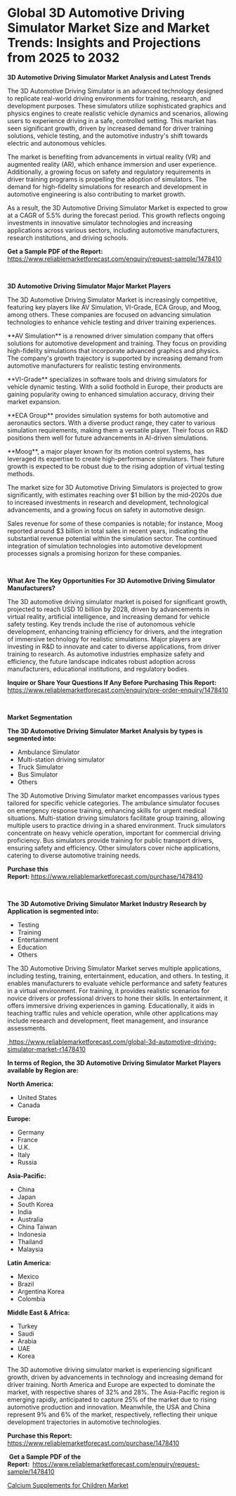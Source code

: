<p><h1>Global 3D Automotive Driving Simulator Market Size and Market Trends: Insights and Projections from 2025 to 2032</h1></p><p><strong>3D Automotive Driving Simulator Market Analysis and Latest Trends</strong></p>
<p><p>The 3D Automotive Driving Simulator is an advanced technology designed to replicate real-world driving environments for training, research, and development purposes. These simulators utilize sophisticated graphics and physics engines to create realistic vehicle dynamics and scenarios, allowing users to experience driving in a safe, controlled setting. This market has seen significant growth, driven by increased demand for driver training solutions, vehicle testing, and the automotive industry's shift towards electric and autonomous vehicles. </p><p>The market is benefiting from advancements in virtual reality (VR) and augmented reality (AR), which enhance immersion and user experience. Additionally, a growing focus on safety and regulatory requirements in driver training programs is propelling the adoption of simulators. The demand for high-fidelity simulations for research and development in automotive engineering is also contributing to market growth. </p><p>As a result, the 3D Automotive Driving Simulator Market is expected to grow at a CAGR of 5.5% during the forecast period. This growth reflects ongoing investments in innovative simulator technologies and increasing applications across various sectors, including automotive manufacturers, research institutions, and driving schools.</p></p>
<p><strong>Get a Sample PDF of the Report:&nbsp;</strong> <a href="https://www.reliablemarketforecast.com/enquiry/request-sample/1478410?utm_campaign=2753&utm_medium=2&utm_source=Github&utm_content=ia&utm_term=23032025&utm_id=3d-automotive-driving-simulator">https://www.reliablemarketforecast.com/enquiry/request-sample/1478410</a></p>
<p>&nbsp;</p>
<p><strong>3D Automotive Driving Simulator Major Market Players</strong></p>
<p><p>The 3D Automotive Driving Simulator Market is increasingly competitive, featuring key players like AV Simulation, VI-Grade, ECA Group, and Moog, among others. These companies are focused on advancing simulation technologies to enhance vehicle testing and driver training experiences.</p><p>**AV Simulation** is a renowned driver simulation company that offers solutions for automotive development and training. They focus on providing high-fidelity simulations that incorporate advanced graphics and physics. The company's growth trajectory is supported by increasing demand from automotive manufacturers for realistic testing environments.</p><p>**VI-Grade** specializes in software tools and driving simulators for vehicle dynamic testing. With a solid foothold in Europe, their products are gaining popularity owing to enhanced simulation accuracy, driving their market expansion.</p><p>**ECA Group** provides simulation systems for both automotive and aeronautics sectors. With a diverse product range, they cater to various simulation requirements, making them a versatile player. Their focus on R&D positions them well for future advancements in AI-driven simulations.</p><p>**Moog**, a major player known for its motion control systems, has leveraged its expertise to create high-performance simulators. Their future growth is expected to be robust due to the rising adoption of virtual testing methods.</p><p>The market size for 3D Automotive Driving Simulators is projected to grow significantly, with estimates reaching over $1 billion by the mid-2020s due to increased investments in research and development, technological advancements, and a growing focus on safety in automotive design.</p><p>Sales revenue for some of these companies is notable; for instance, Moog reported around $3 billion in total sales in recent years, indicating the substantial revenue potential within the simulation sector. The continued integration of simulation technologies into automotive development processes signals a promising horizon for these companies.</p></p>
<p>&nbsp;</p>
<p><strong>What Are The Key Opportunities For 3D Automotive Driving Simulator Manufacturers?</strong></p>
<p><p>The 3D automotive driving simulator market is poised for significant growth, projected to reach USD 10 billion by 2028, driven by advancements in virtual reality, artificial intelligence, and increasing demand for vehicle safety testing. Key trends include the rise of autonomous vehicle development, enhancing training efficiency for drivers, and the integration of immersive technology for realistic simulations. Major players are investing in R&D to innovate and cater to diverse applications, from driver training to research. As automotive industries emphasize safety and efficiency, the future landscape indicates robust adoption across manufacturers, educational institutions, and regulatory bodies.</p></p>
<p><strong>Inquire or Share Your Questions If Any Before Purchasing This Report:</strong> <a href="https://www.reliablemarketforecast.com/enquiry/pre-order-enquiry/1478410?utm_campaign=2753&utm_medium=2&utm_source=Github&utm_content=ia&utm_term=23032025&utm_id=3d-automotive-driving-simulator">https://www.reliablemarketforecast.com/enquiry/pre-order-enquiry/1478410</a></p>
<p>&nbsp;</p>
<p><strong>Market Segmentation</strong></p>
<p><strong>The 3D Automotive Driving Simulator Market Analysis by types is segmented into:</strong></p>
<p><ul><li>Ambulance Simulator</li><li>Multi-station driving simulator</li><li>Truck Simulator</li><li>Bus Simulator</li><li>Others</li></ul></p>
<p><p>The 3D Automotive Driving Simulator market encompasses various types tailored for specific vehicle categories. The ambulance simulator focuses on emergency response training, enhancing skills for urgent medical situations. Multi-station driving simulators facilitate group training, allowing multiple users to practice driving in a shared environment. Truck simulators concentrate on heavy vehicle operation, important for commercial driving proficiency. Bus simulators provide training for public transport drivers, ensuring safety and efficiency. Other simulators cover niche applications, catering to diverse automotive training needs.</p></p>
<p><strong>Purchase this Report:&nbsp;</strong><a href="https://www.reliablemarketforecast.com/purchase/1478410?utm_campaign=2753&utm_medium=2&utm_source=Github&utm_content=ia&utm_term=23032025&utm_id=3d-automotive-driving-simulator">https://www.reliablemarketforecast.com/purchase/1478410</a></p>
<p>&nbsp;</p>
<p><strong>The 3D Automotive Driving Simulator Market Industry Research by Application is segmented into:</strong></p>
<p><ul><li>Testing</li><li>Training</li><li>Entertainment</li><li>Education</li><li>Others</li></ul></p>
<p><p>The 3D Automotive Driving Simulator Market serves multiple applications, including testing, training, entertainment, education, and others. In testing, it enables manufacturers to evaluate vehicle performance and safety features in a virtual environment. For training, it provides realistic scenarios for novice drivers or professional drivers to hone their skills. In entertainment, it offers immersive driving experiences in gaming. Educationally, it aids in teaching traffic rules and vehicle operation, while other applications may include research and development, fleet management, and insurance assessments.</p></p>
<p><a href="https://www.reliablemarketforecast.com/global-3d-automotive-driving-simulator-market-r1478410?utm_campaign=2753&utm_medium=2&utm_source=Github&utm_content=ia&utm_term=23032025&utm_id=3d-automotive-driving-simulator">&nbsp;https://www.reliablemarketforecast.com/global-3d-automotive-driving-simulator-market-r1478410</a></p>
<p><strong>In terms of Region, the 3D Automotive Driving Simulator Market Players available by Region are:</strong></p>
<p>
    <p> <strong> North America: </strong>
        <ul>
            <li>United States</li>
            <li>Canada</li>
        </ul>
        </p> 
    <p> <strong> Europe: </strong>
        <ul>
            <li>Germany</li>
            <li>France</li>
            <li>U.K.</li>
            <li>Italy</li>
            <li>Russia</li>
        </ul>
        </p> 
    <p> <strong> Asia-Pacific: </strong>
        <ul>
            <li>China</li>
            <li>Japan</li>
            <li>South Korea</li>
            <li>India</li>
            <li>Australia</li>
            <li>China Taiwan</li>
            <li>Indonesia</li>
            <li>Thailand</li>
            <li>Malaysia</li>
        </ul>
        </p> 
    <p> <strong> Latin America: </strong>
        <ul>
            <li>Mexico</li>
            <li>Brazil</li>
            <li>Argentina Korea</li>
            <li>Colombia</li>
        </ul>
        </p> 
    <p> <strong> Middle East & Africa: </strong>
        <ul>
            <li>Turkey</li>
            <li>Saudi</li>
            <li>Arabia</li>
            <li>UAE</li>
            <li>Korea</li>
        </ul>
    </p>
    </p>
<p><p>The 3D automotive driving simulator market is experiencing significant growth, driven by advancements in technology and increasing demand for driver training. North America and Europe are expected to dominate the market, with respective shares of 32% and 28%. The Asia-Pacific region is emerging rapidly, anticipated to capture 25% of the market due to rising automotive production and innovation. Meanwhile, the USA and China represent 9% and 6% of the market, respectively, reflecting their unique development trajectories in automotive technologies.</p></p>
<p><strong>Purchase this Report: </strong><a href="https://www.reliablemarketforecast.com/purchase/1478410?utm_campaign=2753&utm_medium=2&utm_source=Github&utm_content=ia&utm_term=23032025&utm_id=3d-automotive-driving-simulator">https://www.reliablemarketforecast.com/purchase/1478410</a></p>
<p>&nbsp;<strong>Get a Sample PDF of the Report:&nbsp;&nbsp;</strong><a href="https://www.reliablemarketforecast.com/enquiry/request-sample/1478410?utm_campaign=2753&utm_medium=2&utm_source=Github&utm_content=ia&utm_term=23032025&utm_id=3d-automotive-driving-simulator">https://www.reliablemarketforecast.com/enquiry/request-sample/1478410</a></p>
<p><strong></strong></p>
<p><p><a href="https://github.com/mriwacraane/Market-Research-Report-List-1/blob/main/calcium-supplements-for-children-market.md?utm_campaign=2753&utm_medium=2&utm_source=Github&utm_content=ia&utm_term=23032025&utm_id=3d-automotive-driving-simulator">Calcium Supplements for Children Market</a></p></p>